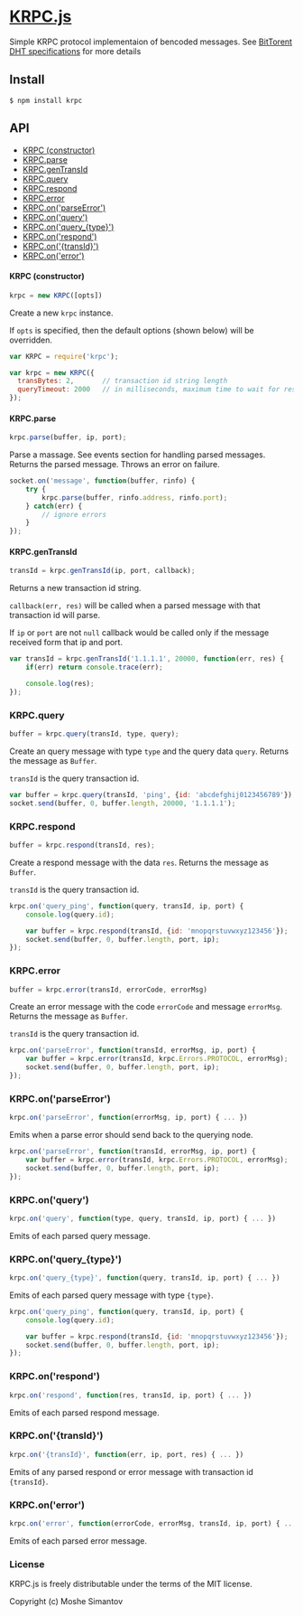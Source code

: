 [KRPC.js](https://npmjs.org/package/krpc)
==========

Simple KRPC protocol implementaion of bencoded messages.
See [BitTorent DHT specifications](http://www.bittorrent.org/beps/bep_0005.html) for more details


## Install

	$ npm install krpc



## API
  * [KRPC (constructor)](#krpc-constructor)
  * [KRPC.parse](#krpcparse)
  * [KRPC.genTransId](#krpcgenTransId)
  * [KRPC.query](#krpcquery)
  * [KRPC.respond](#krpcrespond)
  * [KRPC.error](#krpcerror)
  * [KRPC.on('parseError')](#krpconparseerror)
  * [KRPC.on('query')](#krpconquery)
  * [KRPC.on('query_{type}')](#krpconquery_type)
  * [KRPC.on('respond')](#krpconrespond)
  * [KRPC.on('{transId}')](#krpcontransid)
  * [KRPC.on('error')](#krpconerror)


#### KRPC (constructor)

``` js
krpc = new KRPC([opts])
```

Create a new `krpc` instance.

If `opts` is specified, then the default options (shown below) will be overridden.

``` js
var KRPC = require('krpc');

var krpc = new KRPC({
  transBytes: 2,       // transaction id string length
  queryTimeout: 2000   // in milliseconds, maximum time to wait for response
});
```


#### KRPC.parse

``` js
krpc.parse(buffer, ip, port);
```

Parse a massage. See events section for handling parsed messages.
Returns the parsed message. Throws an error on failure.

``` js
socket.on('message', function(buffer, rinfo) {
	try {
		krpc.parse(buffer, rinfo.address, rinfo.port);
	} catch(err) {
		// ignore errors
	}
});
```


#### KRPC.genTransId

``` js
transId = krpc.genTransId(ip, port, callback);
```

Returns a new transaction id string.

`callback(err, res)` will be called when a parsed message with that transaction 
id will parse.

If `ip` or `port` are not `null` callback would be called only if the message 
received form that ip and port.

``` js
var transId = krpc.genTransId('1.1.1.1', 20000, function(err, res) {
	if(err) return console.trace(err);

	console.log(res);
});
```


### KRPC.query
``` js
buffer = krpc.query(transId, type, query);
```

Create an query message with type `type` and the query data `query`. Returns the
message as `Buffer`.

`transId` is the query transaction id.

``` js
var buffer = krpc.query(transId, 'ping', {id: 'abcdefghij0123456789'});
socket.send(buffer, 0, buffer.length, 20000, '1.1.1.1');
```


### KRPC.respond

``` js
buffer = krpc.respond(transId, res);
```

Create a respond message with the data `res`. Returns the
message as `Buffer`.

`transId` is the query transaction id.

``` js
krpc.on('query_ping', function(query, transId, ip, port) {
	console.log(query.id);

	var buffer = krpc.respond(transId, {id: 'mnopqrstuvwxyz123456'});
	socket.send(buffer, 0, buffer.length, port, ip);
});
```


### KRPC.error

``` js
buffer = krpc.error(transId, errorCode, errorMsg)
```

Create an error message with the code `errorCode` and message `errorMsg`. Returns the
message as `Buffer`.

`transId` is the query transaction id.

``` js
krpc.on('parseError', function(transId, errorMsg, ip, port) {
	var buffer = krpc.error(transId, krpc.Errors.PROTOCOL, errorMsg);
	socket.send(buffer, 0, buffer.length, port, ip);
});
```


### KRPC.on('parseError')

``` js
krpc.on('parseError', function(errorMsg, ip, port) { ... })
```

Emits when a parse error should send back to the querying node.

``` js
krpc.on('parseError', function(transId, errorMsg, ip, port) {
	var buffer = krpc.error(transId, krpc.Errors.PROTOCOL, errorMsg);
	socket.send(buffer, 0, buffer.length, port, ip);
});
```


### KRPC.on('query')

``` js
krpc.on('query', function(type, query, transId, ip, port) { ... })
```

Emits of each parsed query message.


### KRPC.on('query_{type}')

``` js
krpc.on('query_{type}', function(query, transId, ip, port) { ... })
```

Emits of each parsed query message with type `{type}`.

``` js
krpc.on('query_ping', function(query, transId, ip, port) {
	console.log(query.id);

	var buffer = krpc.respond(transId, {id: 'mnopqrstuvwxyz123456'});
	socket.send(buffer, 0, buffer.length, port, ip);
});
```


### KRPC.on('respond')

``` js
krpc.on('respond', function(res, transId, ip, port) { ... })
```

Emits of each parsed respond message.


### KRPC.on('{transId}')

``` js
krpc.on('{transId}', function(err, ip, port, res) { ... })
```

Emits of any parsed respond or error message with transaction id `{transId}`.


### KRPC.on('error')

``` js
krpc.on('error', function(errorCode, errorMsg, transId, ip, port) { ... })
```

Emits of each parsed error message.




### License

KRPC.js is freely distributable under the terms of the MIT license.

Copyright (c) Moshe Simantov